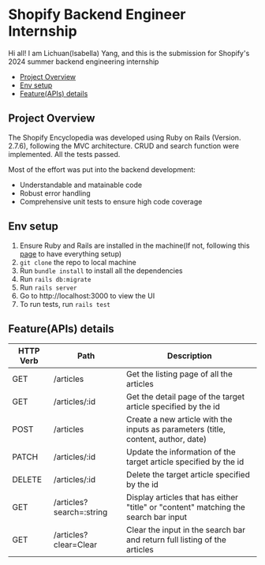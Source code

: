 # Shopify Backend Engineer Internship

Hi all! I am Lichuan(Isabella) Yang, and this is the submission for Shopify's 2024 summer backend engineering internship

- [Project Overview](#project-overview)
- [Env setup](#env-setup)
- [Feature(APIs) details](#featureapis-details)

## Project Overview

The Shopify Encyclopedia was developed using Ruby on Rails (Version. 2.7.6), following the MVC architecture. CRUD and search function were implemented. All the tests passed.

Most of the effort was put into the backend development:

- Understandable and matainable code
- Robust error handling
- Comprehensive unit tests to ensure high code coverage

## Env setup

1. Ensure Ruby and Rails are installed in the machine(If not, following this [page](https://github.com/rbenv/rbenv) to have everything setup)
2. `git clone` the repo to local machine
3. Run `bundle install` to install all the dependencies
4. Run `rails db:migrate`
5. Run `rails server`
6. Go to http://localhost:3000 to view the UI
7. To run tests, run `rails test`

## Feature(APIs) details
|HTTP Verb   |  Path | Description|
|---|---| ---|
|GET   |  /articles | Get the listing page of all the articles |
|GET   |  /articles/:id | Get the detail page of the target article specified by the id |
|POST   |   /articles | Create a new article with the inputs as parameters (title, content, author, date)|
|PATCH   | /articles/:id  | Update the information of the target article specified by the id   |
|DELETE   |  /articles/:id | Delete the target article specified by the id |
|GET   |  /articles?search=:string | Display articles that has either "title" or "content" matching the search bar input |
|GET   |  /articles?clear=Clear| Clear the input in the search bar and return full listing of the articles|